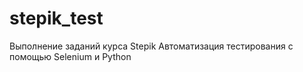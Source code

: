 # stepik_test
Выполнение заданий курса Stepik Автоматизация тестирования с помощью Selenium и Python